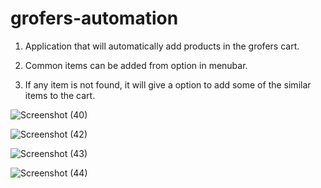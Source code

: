 # grofers-automation

1. Application that will automatically add products in the grofers cart.

2. Common items can be added from option in menubar.

3. If any item is not found, it will give a option to add some of the similar items to the cart.

![Screenshot (40)](https://user-images.githubusercontent.com/47058253/103014728-436a8580-4565-11eb-8a6f-e83774326832.png)

![Screenshot (42)](https://user-images.githubusercontent.com/47058253/103014732-45344900-4565-11eb-860b-02c0ba57b2be.png)

![Screenshot (43)](https://user-images.githubusercontent.com/47058253/103014750-4a919380-4565-11eb-8dec-dc67701b5572.png)

![Screenshot (44)](https://user-images.githubusercontent.com/47058253/103014703-39488700-4565-11eb-9d51-a208b5ffc5a8.png)
